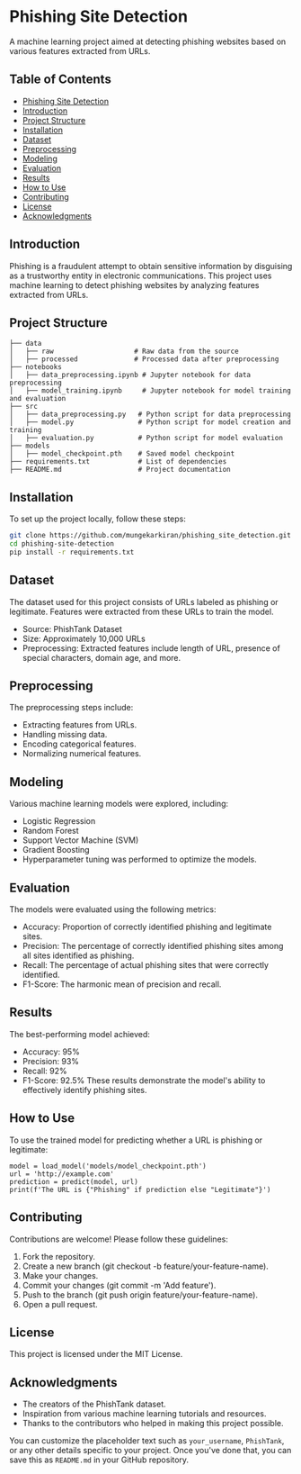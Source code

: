 # Phishing Site Detection

A machine learning project aimed at detecting phishing websites based on various features extracted from URLs.

## Table of Contents

- [Phishing Site Detection](#phishing-site-detection)
- [Introduction](#introduction)
- [Project Structure](#project-structure)
- [Installation](#installation)
- [Dataset](#dataset)
- [Preprocessing](#preprocessing)
- [Modeling](#modeling)
- [Evaluation](#evaluation)
- [Results](#results)
- [How to Use](#how-to-use)
- [Contributing](#contributing)
- [License](#license)
- [Acknowledgments](#acknowledgments)

## Introduction

Phishing is a fraudulent attempt to obtain sensitive information by disguising as a trustworthy entity in electronic communications. This project uses machine learning to detect phishing websites by analyzing features extracted from URLs.

## Project Structure

```plaintext
├── data
│   ├── raw                    # Raw data from the source
│   ├── processed              # Processed data after preprocessing
├── notebooks
│   ├── data_preprocessing.ipynb # Jupyter notebook for data preprocessing
│   ├── model_training.ipynb     # Jupyter notebook for model training and evaluation
├── src
│   ├── data_preprocessing.py   # Python script for data preprocessing
│   ├── model.py                # Python script for model creation and training
│   ├── evaluation.py           # Python script for model evaluation
├── models
│   ├── model_checkpoint.pth    # Saved model checkpoint
├── requirements.txt            # List of dependencies
├── README.md                   # Project documentation
```

## Installation
To set up the project locally, follow these steps:

```bash
git clone https://github.com/mungekarkiran/phishing_site_detection.git
cd phishing-site-detection
pip install -r requirements.txt
```

## Dataset
The dataset used for this project consists of URLs labeled as phishing or legitimate. Features were extracted from these URLs to train the model.
- Source: PhishTank Dataset
- Size: Approximately 10,000 URLs
- Preprocessing: Extracted features include length of URL, presence of special characters, domain age, and more.

## Preprocessing
The preprocessing steps include:
- Extracting features from URLs.
- Handling missing data.
- Encoding categorical features.
- Normalizing numerical features.

## Modeling
Various machine learning models were explored, including:
- Logistic Regression
- Random Forest
- Support Vector Machine (SVM)
- Gradient Boosting
- Hyperparameter tuning was performed to optimize the models.

## Evaluation
The models were evaluated using the following metrics:
- Accuracy: Proportion of correctly identified phishing and legitimate sites.
- Precision: The percentage of correctly identified phishing sites among all sites identified as phishing.
- Recall: The percentage of actual phishing sites that were correctly identified.
- F1-Score: The harmonic mean of precision and recall.

## Results
The best-performing model achieved:
- Accuracy: 95%
- Precision: 93%
- Recall: 92%
- F1-Score: 92.5%
These results demonstrate the model's ability to effectively identify phishing sites.

## How to Use
To use the trained model for predicting whether a URL is phishing or legitimate:
```from src.model import load_model, predict
model = load_model('models/model_checkpoint.pth')
url = 'http://example.com'
prediction = predict(model, url)
print(f'The URL is {"Phishing" if prediction else "Legitimate"}')
```

## Contributing
Contributions are welcome! Please follow these guidelines:

1. Fork the repository.
2. Create a new branch (git checkout -b feature/your-feature-name).
3. Make your changes.
4. Commit your changes (git commit -m 'Add feature').
5. Push to the branch (git push origin feature/your-feature-name).
6. Open a pull request.

## License
This project is licensed under the MIT License.

## Acknowledgments
- The creators of the PhishTank dataset.
- Inspiration from various machine learning tutorials and resources.
- Thanks to the contributors who helped in making this project possible.

You can customize the placeholder text such as `your_username`, `PhishTank`, or any other details specific to your project. Once you've done that, you can save this as `README.md` in your GitHub repository.
